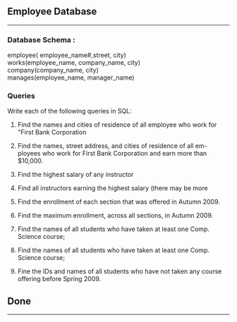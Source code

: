 Employee Database
-----------
-----------

### Database Schema :

  employee( employee_name#,street, city)      
  works(employee_name, company_name, city)           
  company(company_name, city)             
  manages(employee_name, manager_name)                


### Queries

Write each of the following queries in SQL:

1. Find the names and cities of residence of all employee who work for "First Bank Corporation

2. Find the names, street address, and cities of residence of all em-ployees who work for First Bank Corporation and earn more than $10,000.

3. Find the highest salary of any instructor

4. Find all instructors earning the highest salary (there may be more

5. Find the enrollment of each section that was offered in Autumn 2009.

6. Find the maximum enrollment, across all sections, in Autumn 2009.

7. Find the names of all students who have taken at least one Comp. Science course;

8. Find the names of all students who have taken at least one Comp. Science course;

9. Fine the IDs and names of all students who have not taken any course offering before Spring 2009.

Done
--------
--------


